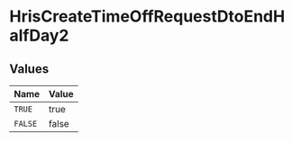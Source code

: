 # HrisCreateTimeOffRequestDtoEndHalfDay2


## Values

| Name    | Value   |
| ------- | ------- |
| `TRUE`  | true    |
| `FALSE` | false   |